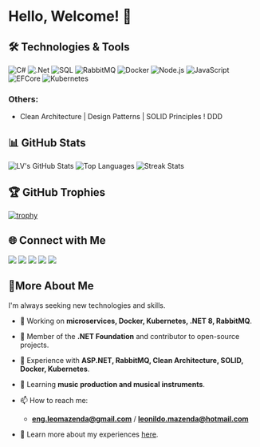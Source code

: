 # Hello, Welcome! 👋

## 🛠️ Technologies & Tools

![C#](https://img.shields.io/badge/-C%23-239120?style=flat&logo=c-sharp&logoColor=white)
![.Net](https://img.shields.io/badge/-.NET-512BD4?style=flat&logo=.net&logoColor=white)
![SQL](https://img.shields.io/badge/-SQL-4479A1?style=flat&logo=sql&logoColor=white)
![RabbitMQ](https://img.shields.io/badge/-RabbitMQ-FF6600?style=flat&logo=rabbitmq&logoColor=white)
![Docker](https://img.shields.io/badge/-Docker-2496ED?style=flat&logo=docker&logoColor=white)
![Node.js](https://img.shields.io/badge/-Node.js-339933?style=flat&logo=node.js&logoColor=white)
![JavaScript](https://img.shields.io/badge/-JavaScript-F7DF1E?style=flat&logo=javascript&logoColor=black)
![EFCore](https://img.shields.io/badge/-EF%20Core-512BD4?style=flat&logo=ef&logoColor=white)
![Kubernetes](https://img.shields.io/badge/-Kubernetes-326CE5?style=flat&logo=kubernetes&logoColor=white)

### Others:
- Clean Architecture | Design Patterns | SOLID Principles ! DDD

## 📊 GitHub Stats

![LV's GitHub Stats](https://github-readme-stats.vercel.app/api?username=LEOMAZENDA&show_icons=true&theme=radical)
![Top Languages](https://github-readme-stats.vercel.app/api/top-langs/?username=LEOMAZENDA&layout=compact&theme=radical)
![Streak Stats](https://github-readme-streak-stats.herokuapp.com/?user=LEOMAZENDA&theme=radical)

## 🏆 GitHub Trophies

[![trophy](https://github-profile-trophy.vercel.app/?username=LEOMAZENDA&theme=radical)](https://github.com/ryo-ma/github-profile-trophy)

## 🌐 Connect with Me

<a href="https://www.linkedin.com/in/leonildo-vivaldo-mazenda-202121210/" target="_blank" rel="noopener noreferrer"><img src="https://img.shields.io/badge/-LinkedIn-0077B5?style=flat&logo=linkedin&logoColor=white"></a>
<a href="https://github.com/LEOMAZENDA" target="_blank" rel="noopener noreferrer"><img src="https://img.shields.io/badge/-GitHub-181717?style=flat&logo=github&logoColor=white"></a>
<a href="https://twitter.com/your-profile" target="_blank" rel="noopener noreferrer"><img src="https://img.shields.io/badge/-Twitter-1DA1F2?style=flat&logo=twitter&logoColor=white"></a>
<a href="https://facebook.com/your-profile" target="_blank" rel="noopener noreferrer"><img src="https://img.shields.io/badge/-Facebook-1877F2?style=flat&logo=facebook&logoColor=white"></a>
<a href="https://wa.me/244923684849" onclick="window.open('https://wa.me/244923684849?text=Ol%C3%A1%21%20Podemos%20falar%3F%0AHello%21%20Can%20we%20chat%3F', '_blank'); return false;"><img src="https://img.shields.io/badge/-WhatsApp-25D366?style=flat&logo=whatsapp&logoColor=white"></a>

## 🚀More About Me

I'm always seeking new technologies and skills.

- 🔭 Working on **microservices, Docker, Kubernetes, .NET 8, RabbitMQ**.
- 👯 Member of the **.NET Foundation** and contributor to open-source projects.
- 💬 Experience with **ASP.NET, RabbitMQ, Clean Architecture, SOLID, Docker, Kubernetes**.
- 🌱 Learning **music production and musical instruments**.

- 📫 How to reach me:
  - **[eng.leomazenda@gmail.com](mailto:eng.leomazenda@gmail.com)** / **[leonildo.mazenda@hotmail.com](mailto:leonildo.mazenda@hotmail.com)**
- 📄 Learn more about my experiences [here](https://www.linkedin.com/in/leonildo-vivaldo-mazenda-202121210/).
